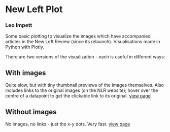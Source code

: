 # New Left Plot
### Leo Impett


Some basic plotting to visualize the images which have accompanied articles in the New Left Review (since its relaunch). Visualisations made in Python with Plotly. 

There are two versions of the visualization - each is useful in different ways:

## With images
Quite slow, but with tiny thumbnail previews of the images themselves. Also includes links to the original images (on the NLR website); hover over the centre of a datapoint to get the clickable link to its original. 
[view page](thumbs.html)

## Without images
No images, no links - just the x-y dots. Very fast. 
[view page](points.html)


